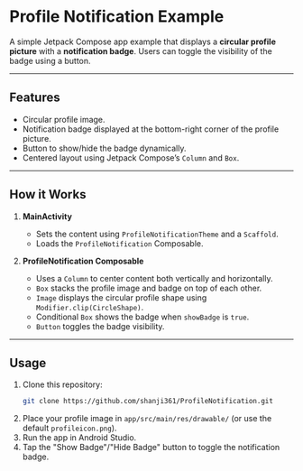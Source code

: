 # Profile Notification Example

A simple Jetpack Compose app example that displays a **circular profile picture** with a **notification badge**. Users can toggle the visibility of the badge using a button.

---

## Features

- Circular profile image.
- Notification badge displayed at the bottom-right corner of the profile picture.
- Button to show/hide the badge dynamically.
- Centered layout using Jetpack Compose’s `Column` and `Box`.

---

## How it Works

1. **MainActivity**
   - Sets the content using `ProfileNotificationTheme` and a `Scaffold`.
   - Loads the `ProfileNotification` Composable.

2. **ProfileNotification Composable**
   - Uses a `Column` to center content both vertically and horizontally.
   - `Box` stacks the profile image and badge on top of each other.
   - `Image` displays the circular profile shape using `Modifier.clip(CircleShape)`.
   - Conditional `Box` shows the badge when `showBadge` is `true`.
   - `Button` toggles the badge visibility.

---

## Usage
1. Clone this repository:
   ```bash
   git clone https://github.com/shanji361/ProfileNotification.git
   ```
2. Place your profile image in `app/src/main/res/drawable/` (or use the default `profileicon.png`).
3. Run the app in Android Studio.
4. Tap the "Show Badge"/"Hide Badge" button to toggle the notification badge.

